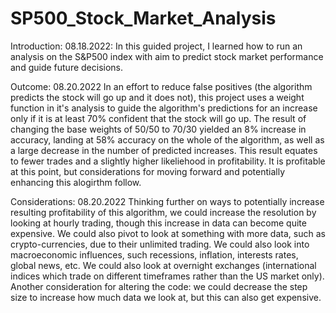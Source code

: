 # SP500_Stock_Market_Analysis

Introduction:
08.18.2022:    In this guided project, I learned how to run an analysis on the S&P500 index with aim to predict stock market performance and guide future decisions.


Outcome:
08.20.2022    In an effort to reduce false positives (the algorithm predicts the stock will go up and it does not), this project uses a weight function in it's analysis to guide the algorithm's predictions for an increase only if it is at least 70% confident that the stock will go up. The result of changing the base weights of 50/50 to 70/30 yielded an 8% increase in accuracy, landing at 58% accuracy on the whole of the algorithm, as well as a large decrease in the number of predicted increases. This result equates to fewer trades and a slightly higher likeliehood in profitability. It is profitable at this point, but considerations for moving forward and potentially enhancing this alogirthm follow.


Considerations: 
08.20.2022    Thinking further on ways to potentially increase resulting profitability of this algorithm, we could increase the resolution by looking at hourly trading, though this increase in data can become quite expensive. We could also pivot to look at something with more data, such as crypto-currencies, due to their unlimited trading. We could also look into macroeconomic influences, such recessions, inflation, interests rates, global news, etc. We could also look at overnight exchanges (international indices which trade on different timeframes rather than the US market only).
    Another consideration for altering the code: we could decrease the step size to increase how much data we look at, but this can also get expensive. 
